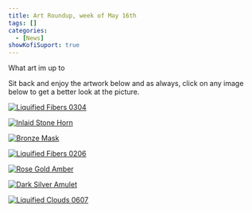 ```yaml
---
title: Art Roundup, week of May 16th
tags: []
categories:
  - [News]
showKofiSuport: true
---
```

What art im up to<!-- more -->

Sit back and enjoy the artwork below and as always, click on any image below to get a better look at the picture.

<div class="center">

[![Liquified Fibers 0304](https://images-wixmp-ed30a86b8c4ca887773594c2.wixmp.com/f/f99a6bf8-c5b7-48b6-ad1d-bbd9283918e7/dejryba-8fb7a2bc-fa6f-476c-a14c-e6d6f03fdd11.png/v1/fill/w_1600,h_1134,q_80,strp/liquified_fibers_0304_by_stevenmeehan_dejryba-fullview.jpg?token=eyJ0eXAiOiJKV1QiLCJhbGciOiJIUzI1NiJ9.eyJzdWIiOiJ1cm46YXBwOjdlMGQxODg5ODIyNjQzNzNhNWYwZDQxNWVhMGQyNmUwIiwiaXNzIjoidXJuOmFwcDo3ZTBkMTg4OTgyMjY0MzczYTVmMGQ0MTVlYTBkMjZlMCIsIm9iaiI6W1t7ImhlaWdodCI6Ijw9MTEzNCIsInBhdGgiOiJcL2ZcL2Y5OWE2YmY4LWM1YjctNDhiNi1hZDFkLWJiZDkyODM5MThlN1wvZGVqcnliYS04ZmI3YTJiYy1mYTZmLTQ3NmMtYTE0Yy1lNmQ2ZjAzZmRkMTEucG5nIiwid2lkdGgiOiI8PTE2MDAifV1dLCJhdWQiOlsidXJuOnNlcnZpY2U6aW1hZ2Uub3BlcmF0aW9ucyJdfQ.CAfY1I59h7wjb7FCbO7knpu4oG6QvSlYEycVd0pTsig "Liquified Fibers 0304")](https://www.deviantart.com/stevenmeehan/art/Liquified-Fibers-0304-879743350)

</div>

<div class="center">

[![Inlaid Stone Horn](https://images-wixmp-ed30a86b8c4ca887773594c2.wixmp.com/f/f99a6bf8-c5b7-48b6-ad1d-bbd9283918e7/dejryev-e7bd5ec4-6e73-4c33-bcac-1b51d9dfea0a.png/v1/fill/w_1600,h_1134,q_80,strp/inlaid_stone_horn_by_stevenmeehan_dejryev-fullview.jpg?token=eyJ0eXAiOiJKV1QiLCJhbGciOiJIUzI1NiJ9.eyJzdWIiOiJ1cm46YXBwOjdlMGQxODg5ODIyNjQzNzNhNWYwZDQxNWVhMGQyNmUwIiwiaXNzIjoidXJuOmFwcDo3ZTBkMTg4OTgyMjY0MzczYTVmMGQ0MTVlYTBkMjZlMCIsIm9iaiI6W1t7ImhlaWdodCI6Ijw9MTEzNCIsInBhdGgiOiJcL2ZcL2Y5OWE2YmY4LWM1YjctNDhiNi1hZDFkLWJiZDkyODM5MThlN1wvZGVqcnlldi1lN2JkNWVjNC02ZTczLTRjMzMtYmNhYy0xYjUxZDlkZmVhMGEucG5nIiwid2lkdGgiOiI8PTE2MDAifV1dLCJhdWQiOlsidXJuOnNlcnZpY2U6aW1hZ2Uub3BlcmF0aW9ucyJdfQ.UE9D3VujQkxw6EqfFC8Ja6B_-62flCMwdidLtvvY_Kc "Inlaid Stone Horn")](https://www.deviantart.com/stevenmeehan/art/Inlaid-Stone-Horn-879743479)

</div>

<div class="center">

[![Bronze Mask](IMAGE-LINK "Bronze Mask")](PAGE-URL)

</div>

<div class="center">

[![Liquified Fibers 0206](IMAGE-LINK "Liquified Fibers 0206")](PAGE-URL)

</div>

<div class="center">

[![Rose Gold Amber](IMAGE-LINK "Rose Gold Amber")](PAGE-URL)

</div>

<div class="center">

[![Dark Silver Amulet](IMAGE-LINK "Dark Silver Amulet")](PAGE-URL)

</div>

<div class="center">

[![Liquified Clouds 0607](IMAGE-LINK "Liquified Clouds 0607")](PAGE-URL)

</div>
